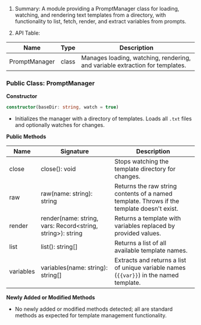 1. Summary:
A module providing a PromptManager class for loading, watching, and rendering text templates from a directory, with functionality to list, fetch, render, and extract variables from prompts.

2. API Table:

| Name          | Type    | Description                                                             |
|---------------|---------|-------------------------------------------------------------------------|
| PromptManager | class   | Manages loading, watching, rendering, and variable extraction for templates. |

### Public Class: PromptManager

**Constructor**
```typescript
constructor(baseDir: string, watch = true)
```
- Initializes the manager with a directory of templates. Loads all `.txt` files and optionally watches for changes.

**Public Methods**

| Name                        | Signature                                                                             | Description                                                                                                  |
|-----------------------------|---------------------------------------------------------------------------------------|--------------------------------------------------------------------------------------------------------------|
| close                       | close(): void                                                                         | Stops watching the template directory for changes.                                                           |
| raw                         | raw(name: string): string                                                            | Returns the raw string contents of a named template. Throws if the template doesn't exist.                   |
| render                      | render(name: string, vars: Record<string, string>): string                           | Returns a template with variables replaced by provided values.                                                |
| list                        | list(): string[]                                                                     | Returns a list of all available template names.                                                              |
| variables                   | variables(name: string): string[]                                                    | Extracts and returns a list of unique variable names (`{{var}}`) in the named template.                      |

**Newly Added or Modified Methods**
- No newly added or modified methods detected; all are standard methods as expected for template management functionality.